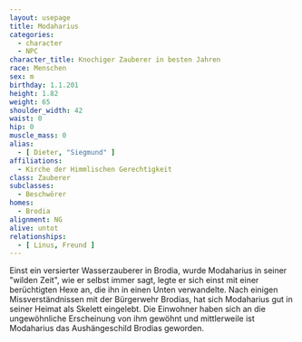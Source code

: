 ```yaml
---
layout: usepage
title: Modaharius
categories:
  - character
  - NPC
character_title: Knochiger Zauberer in besten Jahren
race: Menschen
sex: m
birthday: 1.1.201
height: 1.82
weight: 65
shoulder_width: 42
waist: 0
hip: 0
muscle_mass: 0
alias:
  - [ Dieter, "Siegmund" ]
affiliations:
  - Kirche der Himmlischen Gerechtigkeit
class: Zauberer
subclasses:
  - Beschwörer
homes:
  - Brodia
alignment: NG
alive: untot
relationships:
  - [ Linus, Freund ]
---
```


Einst ein versierter Wasserzauberer in Brodia, wurde Modaharius in seiner "wilden Zeit", wie er selbst immer sagt, legte
er sich einst mit einer berüchtigten Hexe an, die ihn in einen Unten verwandelte. Nach einigen Missverständnissen mit
der Bürgerwehr Brodias, hat sich Modaharius gut in seiner Heimat als Skelett eingelebt. Die Einwohner haben sich an die
ungewöhnliche Erscheinung von ihm gewöhnt und mittlerweile ist Modaharius das Aushängeschild Brodias geworden.